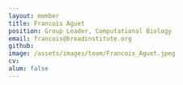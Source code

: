 ```yaml
---
layout: member
title: Francois Aguet
position: Group Leader, Computational Biology
email: francois@broadinstitute.org
github: 
image: /assets/images/team/Francois_Aguet.jpeg
cv:
alum: false
---
```


